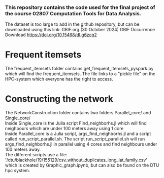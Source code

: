 ### This repository contains the code used for the final project of the course 02807 Computation Tools for Data Analysis. 

The dataset is too large to add in the github repository, but can be downloaded using this link:
GBIF.org (30 October 2024) GBIF Occurrence Download https://doi.org/10.15468/dl.g6zcq2

# Frequent itemsets
The frequent_itemsets folder contains get_frequent_itemsets_pyspark.py which will find the frequent_itemsets.
The file links to a "pickle file" on the HPC-system which everyone has the right to access.

# Constructing the network
The NetworkConstruction folder contains two folders Parallel_core/ and Single_core/   
Inside Single_core is the Julia script Find_neighborhs.jl which will find neighbours which are under 100 meters away using 1 core   
Inside Parallel_core is a Julia script, args_find_neighborhs.jl and a script called run_script_parallel.sh. The script run_script_parallel.sh will run args_find_neighborhs.jl in parallel using 4 cores and find neighbours under 100 meters away.   
The different scripts use a file: '/dtu/blackhole/19/155129/csv_without_duplicates_long_lat_family.csv' which is created by Graphic_graph.ipynb, but can also be found on the DTU hpc system.  





